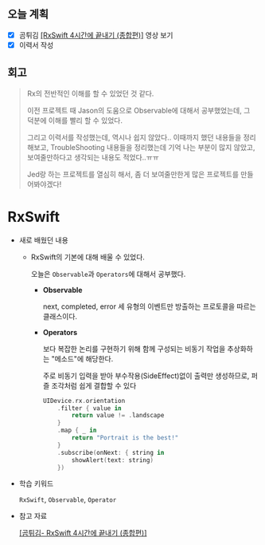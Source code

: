 ## 오늘 계획

- [x] 곰튀김 [[RxSwift 4시간에 끝내기 (종합편)]](https://www.youtube.com/watch?v=w5Qmie-GbiA&t=1s) 영상 보기
- [x] 이력서 작성

## 회고

> Rx의 전반적인 이해를 할 수 있었던 것 같다.
>
> 이전 프로젝트 때 Jason의 도움으로 Observable에 대해서 공부했었는데, 그 덕분에 이해를 빨리 할 수 있었다.
>
> 그리고 이력서를 작성했는데, 역시나 쉽지 않았다.. 이때까지 했던 내용들을 정리해보고, TroubleShooting 내용들을 정리했는데 기억 나는 부분이 많지 않았고, 보여줄만하다고 생각되는 내용도 적었다..ㅠㅠ
>
> Jed랑 하는 프로젝트를 열심히 해서, 좀 더 보여줄만한게 많은 프로젝트를 만들어봐야겠다!

# RxSwift

- 새로 배웠던 내용

	- RxSwift의 기본에 대해 배울 수 있었다.

		오늘은 `Observable`과 `Operators`에 대해서 공부했다.

		- **Observable<T>**

			next, completed, error 세 유형의 이벤트만 방출하는 프로토콜을 따르는 클래스이다. 

		- **Operators**

			보다 복잡한 논리를 구현하기 위해 함께 구성되는 비동기 작업을 추상화하는 "메소드"에 해당한다.

			주로 비동기 입력을 받아 부수작용(SideEffect)없이 출력만 생성하므로, 퍼즐 조각처럼 쉽게 결합할 수 있다

			```swift
			UIDevice.rx.orientation
			    .filter { value in
			        return value != .landscape
			    }
			    .map { _ in
			        return "Portrait is the best!"
			    }
			    .subscribe(onNext: { string in
			        showAlert(text: string)
			    })
			```

			

-  학습 키워드

	`RxSwift`, `Observable`, `Operator`

- 참고 자료

	[[곰튀김- RxSwift 4시간에 끝내기 (종합편)]](https://www.youtube.com/watch?v=w5Qmie-GbiA&t=1s)
